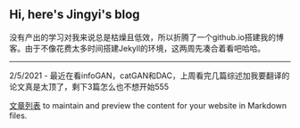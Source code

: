 ## Hi, here's Jingyi's blog

没有产出的学习对我来说总是枯燥且低效，所以折腾了一个github.io搭建我的博客。由于不像花费太多时间搭建Jekyll的环境，这两周先凑合着看吧哈哈。

***

2/5/2021 - 最近在看infoGAN，catGAN和DAC，上周看完几篇综述加我要翻译的论文真是太顶了，剩下3篇怎么也不想开始555

[文章列表](https://github.com/Jingyi-H/myblogs/edit/gh-pages/blist) to maintain and preview the content for your website in Markdown files.

